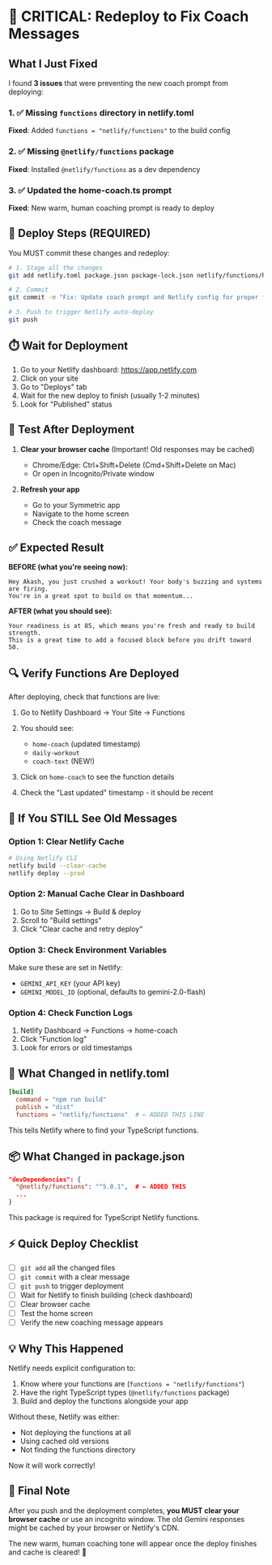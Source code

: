 # 🚨 CRITICAL: Redeploy to Fix Coach Messages

## What I Just Fixed

I found **3 issues** that were preventing the new coach prompt from deploying:

### 1. ✅ Missing `functions` directory in netlify.toml
**Fixed**: Added `functions = "netlify/functions"` to the build config

### 2. ✅ Missing `@netlify/functions` package
**Fixed**: Installed `@netlify/functions` as a dev dependency

### 3. ✅ Updated the home-coach.ts prompt
**Fixed**: New warm, human coaching prompt is ready to deploy

## 🚀 Deploy Steps (REQUIRED)

You MUST commit these changes and redeploy:

```bash
# 1. Stage all the changes
git add netlify.toml package.json package-lock.json netlify/functions/home-coach.ts src/coach/mockGemini.ts

# 2. Commit
git commit -m "Fix: Update coach prompt and Netlify config for proper function deployment"

# 3. Push to trigger Netlify auto-deploy
git push
```

## ⏱️ Wait for Deployment

1. Go to your Netlify dashboard: https://app.netlify.com
2. Click on your site
3. Go to "Deploys" tab
4. Wait for the new deploy to finish (usually 1-2 minutes)
5. Look for "Published" status

## 🧪 Test After Deployment

1. **Clear your browser cache** (Important! Old responses may be cached)
   - Chrome/Edge: Ctrl+Shift+Delete (Cmd+Shift+Delete on Mac)
   - Or open in Incognito/Private window

2. **Refresh your app**
   - Go to your Symmetric app
   - Navigate to the home screen
   - Check the coach message

## ✅ Expected Result

**BEFORE (what you're seeing now):**
```
Hey Akash, you just crushed a workout! Your body's buzzing and systems are firing.
You're in a great spot to build on that momentum...
```

**AFTER (what you should see):**
```
Your readiness is at 85, which means you're fresh and ready to build strength.
This is a great time to add a focused block before you drift toward 50.
```

## 🔍 Verify Functions Are Deployed

After deploying, check that functions are live:

1. Go to Netlify Dashboard → Your Site → Functions
2. You should see:
   - `home-coach` (updated timestamp)
   - `daily-workout`
   - `coach-text` (NEW!)

3. Click on `home-coach` to see the function details
4. Check the "Last updated" timestamp - it should be recent

## 🐛 If You STILL See Old Messages

### Option 1: Clear Netlify Cache
```bash
# Using Netlify CLI
netlify build --clear-cache
netlify deploy --prod
```

### Option 2: Manual Cache Clear in Dashboard
1. Go to Site Settings → Build & deploy
2. Scroll to "Build settings"
3. Click "Clear cache and retry deploy"

### Option 3: Check Environment Variables
Make sure these are set in Netlify:
- `GEMINI_API_KEY` (your API key)
- `GEMINI_MODEL_ID` (optional, defaults to gemini-2.0-flash)

### Option 4: Check Function Logs
1. Netlify Dashboard → Functions → home-coach
2. Click "Function log"
3. Look for errors or old timestamps

## 📝 What Changed in netlify.toml

```toml
[build]
  command = "npm run build"
  publish = "dist"
  functions = "netlify/functions"  # ← ADDED THIS LINE
```

This tells Netlify where to find your TypeScript functions.

## 📦 What Changed in package.json

```json
"devDependencies": {
  "@netlify/functions": "^5.0.1",  # ← ADDED THIS
  ...
}
```

This package is required for TypeScript Netlify functions.

## ⚡ Quick Deploy Checklist

- [ ] `git add` all the changed files
- [ ] `git commit` with a clear message
- [ ] `git push` to trigger deployment
- [ ] Wait for Netlify to finish building (check dashboard)
- [ ] Clear browser cache
- [ ] Test the home screen
- [ ] Verify the new coaching message appears

## 💡 Why This Happened

Netlify needs explicit configuration to:
1. Know where your functions are (`functions = "netlify/functions"`)
2. Have the right TypeScript types (`@netlify/functions` package)
3. Build and deploy the functions alongside your app

Without these, Netlify was either:
- Not deploying the functions at all
- Using cached old versions
- Not finding the functions directory

Now it will work correctly!

## 🎯 Final Note

After you push and the deployment completes, **you MUST clear your browser cache** or use an incognito window. The old Gemini responses might be cached by your browser or Netlify's CDN.

The new warm, human coaching tone will appear once the deploy finishes and cache is cleared! 🚀
